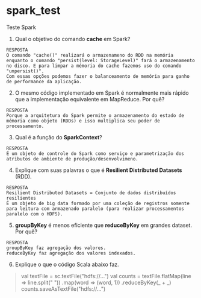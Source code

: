 # spark_test
Teste Spark

1. Qual o objetivo do comando **cache** em Spark?
```
RESPOSTA
O comando "cache()" realizará o armazenameno do RDD na memória enquanto o comando "persist(level: StorageLevel)" fará o armazenamento no disco. E para limpar a mémoria do cache fazemos uso do comando "unpersist()".
Com essas opções podemos fazer o balanceamento de memória para ganho de performance da aplicação.
```
2. O mesmo código implementado em Spark é normalmente mais rápido que a implementação equivalente em
MapReduce. Por quê?
```
RESPOSTA
Porque a arquitetura do Spark permite o armazenamento do estado de mémoria como objeto (RDDs) e isso multiplica seu poder de processamento.
```
3. Qual é a função do **SparkContext**?
```
RESPOSTA
É um objeto de controle do Spark como serviço e parametrização dos atributos de ambiente de produção/desenvolvimeno.
```
4. Explique com suas palavras o que é **Resilient Distributed Datasets** (RDD).
```
RESPOSTA
Resilient Distributed Datasets = Conjunto de dados distribuídos resilientes
É um objeto de big data formado por uma coleção de registros somente para leitura com armazenado paralelo (para realizar processamentos paralelo com o HDFS).
```
5. **groupByKey** é menos eficiente que **reduceByKey** em grandes dataset. Por quê?
```
RESPOSTA
groupByKey faz agregação dos valores.
reduceByKey faz agregação dos valores indexados.
```
6. Explique o que o código Scala abaixo faz.
>val textFile = sc.textFile("hdfs://...")
>val counts = textFile.flatMap(line => line.split(" "))
>.map(word => (word, 1))
.reduceByKey(_ + _)
counts.saveAsTextFile("hdfs://...")
